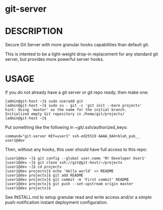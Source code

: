 # git-server

# DESCRIPTION

Secure Git Server with more granular hooks capabilities than default git.

This is intented to be a light-weight drop-in replacement for any
standard git server, but provides more powerful server hooks.

# USAGE

If you do not already have a git server or git repo ready, then make one:

```
[admin@git-host ~]$ sudo useradd git
[admin@git-host ~]$ sudo su - git -c 'git init --bare projectx'
hint: Using 'master' as the name for the initial branch.
Initialized empty Git repository in /home/git/projectx/
[admin@git-host ~]$
```

Put something like the following in ~git/.ssh/authorized_keys:

```
command="git-server KEY=user1" ssh-ed25519 AAAA_OAX+blah_pub__ user1@dev
```

Then, without any hooks, this user should have full access to this repo:

```
[user1@dev ~]$ git config --global user.name 'Mr Developer User1'
[user1@dev ~]$ git clone ssh://git@git-host/~/projectx
[user1@dev ~]$ cd projectx
[user1@dev projectx]$ echo 'Hello world' >> README
[user1@dev projectx]$ git add README
[user1@dev projectx]$ git commit -m 'First commit' README
[user1@dev projectx]$ git push --set-upstream origin master
[user1@dev projectx]$
```

See INSTALL.md to setup granular read and write access and/or
a simple push-notification instant deployment configuration.
